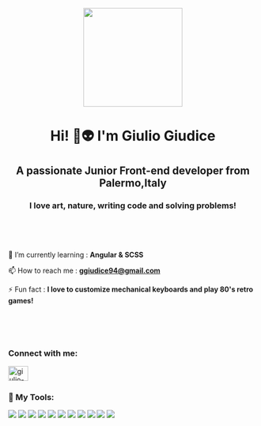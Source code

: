 <p align="center">

  <img width="200" src="https://c.tenor.com/mGgWY8RkgYMAAAAC/hello-world.gif">

</p>

<h1 align="center">Hi! 🖖👽 I'm Giulio Giudice</h1>
<h2 align="center">A passionate Junior Front-end developer from Palermo,Italy</h2>
<h3 align="center"> I love art, nature, writing code and solving problems!</h3>

<br>
<br>
<br>

 🌱 I’m currently learning : **Angular & SCSS**

 📫 How to reach me : **ggiudice94@gmail.com**

 ⚡ Fun fact : **I love to customize mechanical keyboards and play 80's retro games!**
 
<br>
<br>
<br>

<h3 align="left">Connect with me:</h3>
<p align="left">
<a href="https://linkedin.com/in/giulio-giudice" target="blank"><img align="center" src="https://raw.githubusercontent.com/rahuldkjain/github-profile-readme-generator/master/src/images/icons/Social/linked-in-alt.svg" alt="giulio-giudice" height="30" width="40" /></a>
</p>




### 🚀 My Tools:
<img src = "https://img.shields.io/badge/HTML5-E34F26?style=for-the-badge&logo=html5&logoColor=white"> <img src = "https://img.shields.io/badge/CSS3-1572B6?style=for-the-badge&logo=css3&logoColor=white">
<img src="https://img.shields.io/badge/Bootstrap-563D7C?style=for-the-badge&logo=bootstrap&logoColor=white">
<img src="https://img.shields.io/badge/JavaScript-323330?style=for-the-badge&logo=javascript&logoColor=F7DF1E">
<img src="https://img.shields.io/badge/Sass-CC6699?style=for-the-badge&logo=sass&logoColor=white">
<img src="https://img.shields.io/badge/Node.js-43853D?style=for-the-badge&logo=node.js&logoColor=white">
<img src="https://img.shields.io/badge/GIT-E44C30?style=for-the-badge&logo=git&logoColor=white">
<img src="https://img.shields.io/badge/GitHub-100000?style=for-the-badge&logo=github&logoColor=white">
<img src="https://img.shields.io/badge/Visual_Studio_Code-0078D4?style=for-the-badge&logo=visual%20studio%20code&logoColor=white">
<img src="https://img.shields.io/badge/Angular-DD0031?style=for-the-badge&logo=angular&logoColor=white">
<img src="https://img.shields.io/badge/TypeScript-007ACC?style=for-the-badge&logo=typescript&logoColor=white">



